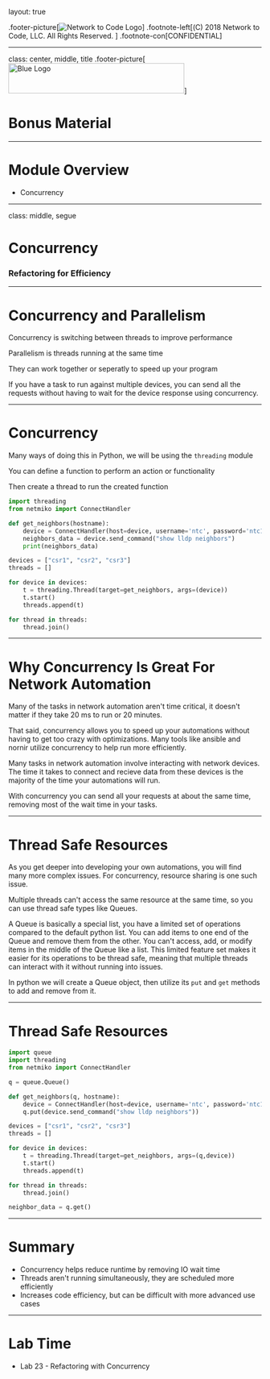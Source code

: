 layout: true

.footer-picture[![Network to Code Logo](data/media/Footer2.PNG)]
.footnote-left[(C) 2018 Network to Code, LLC. All Rights Reserved. ]
.footnote-con[CONFIDENTIAL]

---

class: center, middle, title
.footer-picture[<img src="data/media/Footer1.PNG" alt="Blue Logo" style="alight:middle;width:350px;height:60px;">]

# Bonus Material

---

# Module Overview

- Concurrency

---

class: middle, segue

# Concurrency
### Refactoring for Efficiency

---

# Concurrency and Parallelism

Concurrency is switching between threads to improve performance

Parallelism is threads running at the same time

They can work together or seperatly to speed up your program

If you have a task to run against multiple devices, you can send all the requests without having to wait for the device response using concurrency.

---

# Concurrency

Many ways of doing this in Python, we will be using the `threading` module

You can define a function to perform an action or functionality

Then create a thread to run the created function

```python
import threading
from netmiko import ConnectHandler

def get_neighbors(hostname):
    device = ConnectHandler(host=device, username='ntc', password='ntc123', device_type='cisco_ios')
    neighbors_data = device.send_command("show lldp neighbors")
    print(neighbors_data)

devices = ["csr1", "csr2", "csr3"]
threads = []

for device in devices:
    t = threading.Thread(target=get_neighbors, args=(device))
    t.start()
    threads.append(t)

for thread in threads:
    thread.join()
```

---

# Why Concurrency Is Great For Network Automation

Many of the tasks in network automation aren't time critical, it doesn't matter if they take 20 ms to run or 20 minutes. 

That said, concurrency allows you to speed up your automations without having to get too crazy with optimizations. Many tools like ansible and nornir utilize concurrency to help run more efficiently.

Many tasks in network automation involve interacting with network devices. The time it takes to connect and recieve data from these devices is the majority of the time your automations will run.

With concurrency you can send all your requests at about the same time, removing most of the wait time in your tasks.

---

# Thread Safe Resources

As you get deeper into developing your own automations, you will find many more complex issues. For concurrency, resource sharing is one such issue.

Multiple threads can't access the same resource at the same time, so you can use thread safe types like Queues.

A Queue is basically a special list, you have a limited set of operations compared to the default python list. You can add items to one end of the Queue and remove them from the other. You can't access, add, or modify items in the middle of the Queue like a list. This limited feature set makes it easier for its operations to be thread safe, meaning that multiple threads can interact with it without running into issues.

In python we will create a Queue object, then utilize its `put` and `get` methods to add and remove from it.

---

# Thread Safe Resources

```python
import queue
import threading
from netmiko import ConnectHandler

q = queue.Queue()

def get_neighbors(q, hostname):
    device = ConnectHandler(host=device, username='ntc', password='ntc123', device_type='cisco_ios')
    q.put(device.send_command("show lldp neighbors"))

devices = ["csr1", "csr2", "csr3"]
threads = []

for device in devices:
    t = threading.Thread(target=get_neighbors, args=(q,device))
    t.start()
    threads.append(t)

for thread in threads:
    thread.join()

neighbor_data = q.get()
```

---

# Summary

- Concurrency helps reduce runtime by removing IO wait time
- Threads aren't running simultaneously, they are scheduled more efficiently
- Increases code efficiency, but can be difficult with more advanced use cases

---

# Lab Time

- Lab 23 - Refactoring with Concurrency
